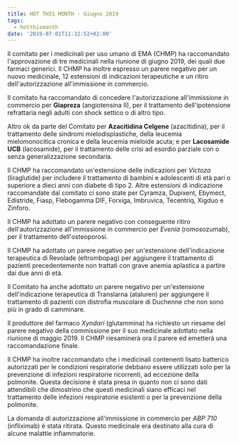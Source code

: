 ```yaml
---
title: HOT THIS MONTH - Giugno 2019
tags:
  - hotthismonth
date: '2019-07-01T11:32:52+02:00'
---
```

Il comitato per i medicinali per uso umano di EMA (CHMP) ha raccomandato l'approvazione di tre medicinali nella riunione di giugno 2019, dei quali due farmaci generici. Il CHMP ha inoltre espresso un parere negativo per un nuovo medicinale, 12 estensioni di indicazioni terapeutiche e un ritiro dell'autorizzazione all'immissione in commercio.

Il comitato ha raccomandato di concedere l'autorizzazione all'immissione in commercio per **Giapreza** (angiotensina II), per il trattamento dell'ipotensione refrattaria negli adulti con shock settico o di altro tipo.

Altro ok da parte del Comitato per **Azacitidina Celgene** (azacitidina), per il trattamento delle sindromi mielodisplastiche, della leucemia mielomonocitica cronica e della leucemia mieloide acuta; e per **Lacosamide UCB** (lacosamide), per il trattamento delle crisi ad esordio parziale con o senza generalizzazione secondaria.

Il CHMP ha raccomandato un'estensione delle indicazioni per _Victoza_ (liraglutide) per includere il trattamento di bambini e adolescenti di età pari o superiore a dieci anni con diabete di tipo 2. Altre estensioni di indicazione raccomandate dal comitato ci sono state per Cyramza, Dupixent, Ebymect, Edistride, Fiasp, Flebogamma DIF, Forxiga, Imbruvica, Tecentriq, Xigduo e Zinforo.

Il CHMP ha adottato un parere negativo con conseguente ritiro dell'autorizzazione all'immissione in commercio per _Evenia_ (romosozumab), per il trattamento dell'osteoporosi. 

Il CHMP ha adottato un parere negativo per un'estensione dell'indicazione terapeutica di Revolade (eltrombopag) per aggiungere il trattamento di pazienti precedentemente non trattati con grave anemia aplastica a partire dai due anni di età.

Il Comitato ha anche adottato un parere negativo per un'estensione dell'indicazione terapeutica di Translarna (ataluren) per aggiungere il trattamento di pazienti con distrofia muscolare di Duchenne che non sono più in grado di camminare.

Il produttore del farmaco _Xyndari_ (glutammina) ha richiesto un riesame del parere negativo della commissione per il suo medicinale adottato nella riunione di maggio 2019. Il CHMP riesaminerà ora il parere ed emetterà una raccomandazione finale. 

Il CHMP ha inoltre raccomandato che i medicinali contenenti lisato batterico autorizzati per le condizioni respiratorie debbano essere utilizzati solo per la prevenzione di infezioni respiratorie ricorrenti, ad eccezione della polmonite. Questa decisione è stata presa in quanto non ci sono dati attendibili che dimostrino che questi medicinali siano efficaci nel trattamento delle infezioni respiratorie esistenti o per la prevenzione della polmonite.

La domanda di autorizzazione all'immissione in commercio per _ABP 710_ (infliximab) è stata ritirata. Questo medicinale era destinato alla cura di alcune malattie infiammatorie.
